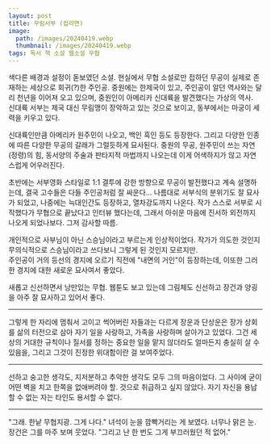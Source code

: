 ```yaml
---
layout: post
title: 무림서부 (컵라면)
image:
  path: /images/20240419.webp
  thumbnail: /images/20240419.webp
tags: 독서 책 소설 웹소설 무협
---
```


색다른 배경과 설정이 돋보였던 소설. 현실에서 무협 소설로만 접하던 무공이 실제로 존재하는 세상으로 회귀(?)한 주인공. 중원에는 한제국이 있고, 주인공이 알던 역사와는 달리 천년을 이어져 오고 있으며, 중원인이 아메리카 신대륙을 발견했다는 가상의 역사.   
신대륙 서부는 제국 대신 무림맹이 장악하고 있는 것으로 보이고, 동부에서는 마궁이 세력을 키우고 있다.   
   
신대륙인만큼 아메리카 원주민이 나오고, 백인 흑인 등도 등장한다. 그리고 다양한 인종에 따른 다양한 무공의 갈래가 그럴듯하게 묘사된다. 중원의 무공, 원주민이 쓰는 자연(정령)의 힘, 동서양의 주술과 판타지적 마법까지 나오는데 이게 어색하지가 않고 자연스럽게 어우러진다.
   
초반에는 서부영화 스타일로 1:1 결투에 강한 방향으로 무공이 발전했다고 계속 설명하는데, 결국 고수들은 다들 주인공처럼 잘 싸운다... 나름대로 서부식의 분위기도 잘 묘사가 되었고, 나중에는 늑대인간도 등장하고, 열차강도까지 나온다. 작가 스스로 서부로 시작했다가 무협으로 끝났다고 인터뷰 했다는데, 그래서 아쉬운 마음에 진서하 외전까지 나오게 되었나보다. 그저 감사할 따름.
   
개인적으로 사부님이 아닌 스승님이라고 부르는게 인상적이었다. 작가가 의도한 것인지 무의식적으로 스승님이라고 쓰다보니 그렇게 된 것인지 모르지만.   
주인공이 거의 등선의 경지에 오르기 직전에 "내면의 거인"이 등장하는데, 이또한 그러한 경지에 대한 새로운 묘사여서 좋았다.   
   
새롭고 신선하면서 낭만있는 무협. 웹툰도 보고 있는데 그림체도 신선하고 장건과 양굉을 아주 잘 묘사하고 있어서 좋다.   
<hr/>
그렇게 한 자리에 멈춰서 고이고 썩어버린 자들과는 다르게 장운과 단상운은 장가 상회를 삶의 터전으로 삼아 자기 일을 사랑하고, 가족을 사랑하며 살아가고 있었다. 그건 세상의 거대한 규칙이나 질서를 정하는 중요한 일을 맡지 않더라도 얼마든지 충실히 살 수 있음을, 그리고 그것이 진정한 위대함이란 걸 보여주었다. 
<hr/>
선하고 숭고한 생각도, 지저분하고 추악한 생각도 모두 그의 마음이었다. 그 사이에 굳이 어떤 벽을 치고 한쪽을 없애버려야 할. 것으로 취급하고 싶지 않았다. 자기 자신을 용납할 수 없는 자는 타인도 용서할 수 없다. 
<hr/>
"그래. 한낱 무협지광. 그게 나다."    
녀석이 눈을 깜빡거리는 게 보였다. 너무나 맑은 눈. 장건은 그를 마주 보며 웃었다.  
"그리고 난 한 번도 그게 부끄러웠던 적 없어."
